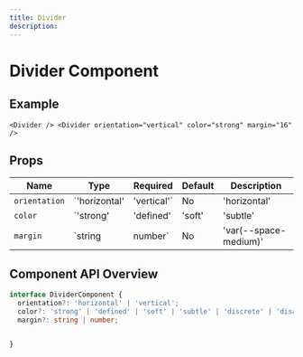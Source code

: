 ```yaml
---
title: Divider
description: 
---
```


# Divider Component



## Example

```vue
<Divider /> <Divider orientation="vertical" color="strong" margin="16" />
```

## Props

| Name | Type | Required | Default | Description |
|------|------|----------|---------|-------------|
| `orientation` | `'horizontal' | 'vertical'` | No | 'horizontal' | The orientation of the divider |
| `color` | `'strong' | 'defined' | 'soft' | 'subtle' | 'discrete' | 'disabled'` | No | 'defined' | The color strength of the divider |
| `margin` | `string | number` | No | 'var(--space-medium)' | Margin around the divider in pixels or CSS value |

## Component API Overview

```typescript
interface DividerComponent {
  orientation?: 'horizontal' | 'vertical';
  color?: 'strong' | 'defined' | 'soft' | 'subtle' | 'discrete' | 'disabled';
  margin?: string | number;


}
```

